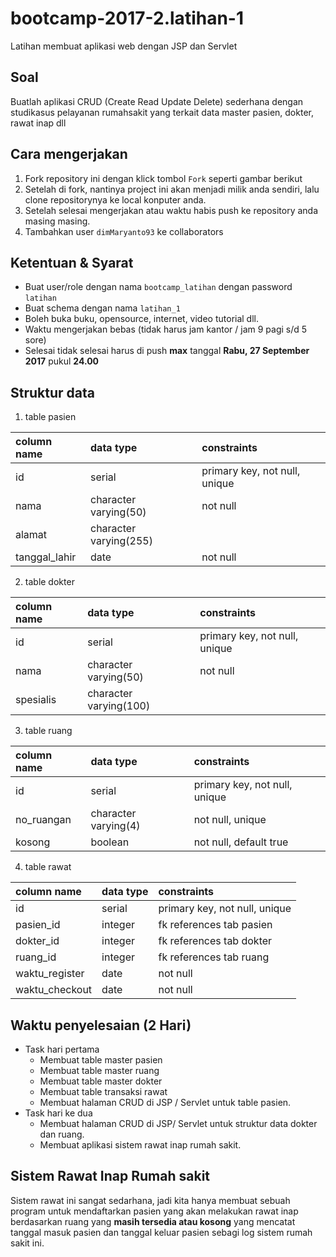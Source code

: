 # bootcamp-2017-2.latihan-1
Latihan membuat aplikasi web dengan JSP dan Servlet

## Soal

Buatlah aplikasi CRUD (Create Read Update Delete) sederhana dengan studikasus pelayanan rumahsakit yang terkait data master pasien, dokter, rawat inap dll

## Cara mengerjakan

1. Fork repository ini dengan klick tombol `Fork` seperti gambar berikut
2. Setelah di fork, nantinya project ini akan menjadi milik anda sendiri, lalu clone repositorynya ke local konputer anda.
3. Setelah selesai mengerjakan atau waktu habis push ke repository anda masing masing.
4. Tambahkan user `dimMaryanto93` ke collaborators

## Ketentuan & Syarat

* Buat user/role dengan nama `bootcamp_latihan` dengan password `latihan`
* Buat schema dengan nama `latihan_1`
* Boleh buka buku, opensource, internet, video tutorial dll.
* Waktu mengerjakan bebas (tidak harus jam kantor / jam 9 pagi s/d 5 sore)
* Selesai tidak selesai harus di push **max** tanggal **Rabu, 27 September 2017** pukul **24.00**

## Struktur data

1. table pasien

| column name     | data type               | constraints   |
| :-------------  | :-------------          | :-----------  |
| id              | serial                  | primary key, not null, unique |
| nama            | character varying(50)   | not null |
| alamat          | character varying(255)  |  |
| tanggal_lahir   | date                    | not null |

2. table dokter

| column name     | data type               | constraints   |
| :-------------  | :-------------          | :-----------  |
| id              | serial                  | primary key, not null, unique |
| nama            | character varying(50)   | not null |
| spesialis       | character varying(100)  |  |

3. table ruang

| column name     | data type               | constraints   |
| :-------------  | :-------------          | :-----------  |
| id              | serial                  | primary key, not null, unique |
| no_ruangan      | character varying(4)    | not null, unique |
| kosong          | boolean                 | not null, default true |


4. table rawat

| column name     | data type               | constraints   |
| :-------------  | :-------------          | :-----------  |
| id              | serial                  | primary key, not null, unique |
| pasien_id       | integer                 | fk references tab pasien  |
| dokter_id       | integer                 | fk references tab dokter  |
| ruang_id        | integer                 | fk references tab ruang   |
| waktu_register  | date  		    | not null                  |
| waktu_checkout  | date                    | not null                  |


## Waktu penyelesaian (2 Hari)

* Task hari pertama
  * Membuat table master pasien
  * Membuat table master ruang
  * Membuat table master dokter
  * Membuat table transaksi rawat
  * Membuat halaman CRUD di JSP / Servlet untuk table pasien.
* Task hari ke dua
  * Membuat halaman CRUD di JSP/ Servlet untuk struktur data dokter dan ruang.
  * Membuat aplikasi sistem rawat inap rumah sakit.

## Sistem Rawat Inap Rumah sakit

Sistem rawat ini sangat sedarhana, jadi kita hanya membuat sebuah program untuk mendaftarkan pasien yang akan melakukan rawat inap berdasarkan ruang yang **masih tersedia atau kosong** yang mencatat tanggal masuk pasien dan tanggal keluar pasien sebagi log sistem rumah sakit ini.
